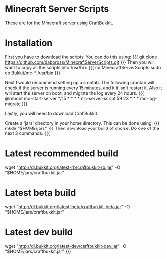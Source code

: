Minecraft Server Scripts
========================
These are for the Minecraft server using CraftBukkit.

Installation
============

First you have to download the scripts. You can do this using:
{{{
git clone https://github.com/daboross/MinecraftServerScripts.git
}}}
Then you will want to copy all the scripts into /usr/bin:
{{{
cd MinecraftServerScripts
sudo cp Bukkit/mc-* /usr/bin
}}}

Next I would recommend setting up a crontab. The following crontab will check if the server is running every 15 minutes, and it it isn't restart it. Also it will start the server on boot, and migrate the log every 24 hours.
{{{
@reboot mc-start-server
*/15 * * * * mc-server-script
59 23 * * * mc-log-migrate
}}}

Lastly, you will need to download CraftBukkit.

Create a 'jars' directory in your home directory. This can be done using:
{{{
mkdir "$HOME/jars"
}}}
Then download your build of choise. Do one of the next 3 commands.
{{{
# Latest recommended build
wget "http://dl.bukkit.org/latest-rb/craftbukkit-rb.jar" -O "$HOME/jars/craftbukkit.jar"

# Latest beta build
wget "http://dl.bukkit.org/latest-beta/craftbukkit-beta.jar" -O "$HOME/jars/craftbukkit.jar"

# Latest dev build
wget "http://dl.bukkit.org/latest-dev/craftbukkit-dev.jar" -O "$HOME/jars/craftbukkit.jar"
}}}
